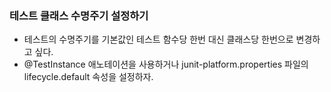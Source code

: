 ### 테스트 클래스 수명주기 설정하기
- 테스트의 수명주기를 기본값인 테스트 함수당 한번 대신 클래스당 한번으로 변경하고 싶다.
- @TestInstance 애노테이션을 사용하거나 junit-platform.properties 파일의 lifecycle.default 속성을 설정하자.
